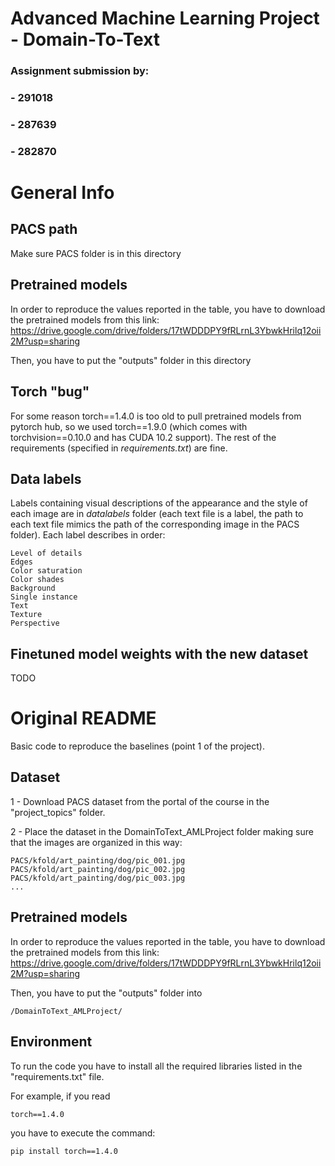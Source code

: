 # Advanced Machine Learning Project - Domain-To-Text 

### Assignment submission by:
### - 291018
### - 287639
### - 282870

# General Info

## PACS path

Make sure PACS folder is in this directory

## Pretrained models

In order to reproduce the values reported in the table, you have to download the pretrained models from this link: https://drive.google.com/drive/folders/17tWDDDPY9fRLrnL3YbwkHrilq12oii2M?usp=sharing

Then, you have to put the "outputs" folder in this directory

## Torch "bug"

For some reason torch==1.4.0 is too old to pull pretrained models from pytorch hub, so we used torch==1.9.0 (which comes with torchvision==0.10.0 and has CUDA 10.2 support). The rest of the requirements (specified in *_requirements.txt_*) are fine.

## Data labels
Labels containing visual descriptions of the appearance and the style of each image are in *_datalabels_* folder (each text file is a label, the path to each text file mimics the path of the corresponding image in the PACS folder). Each label describes in order:
```
Level of details
Edges
Color saturation
Color shades
Background
Single instance
Text
Texture
Perspective
```

## Finetuned model weights with the new dataset
TODO

# Original README

Basic code to reproduce the baselines (point 1 of the project). 

## Dataset

1 - Download PACS dataset from the portal of the course in the "project_topics" folder.

2 - Place the dataset in the DomainToText_AMLProject folder making sure that the images are organized in this way:

```
PACS/kfold/art_painting/dog/pic_001.jpg
PACS/kfold/art_painting/dog/pic_002.jpg
PACS/kfold/art_painting/dog/pic_003.jpg
...
```

## Pretrained models

In order to reproduce the values reported in the table, you have to download the pretrained models from this link: https://drive.google.com/drive/folders/17tWDDDPY9fRLrnL3YbwkHrilq12oii2M?usp=sharing

Then, you have to put the "outputs" folder into 

```
/DomainToText_AMLProject/
```


## Environment

To run the code you have to install all the required libraries listed in the "requirements.txt" file.

For example, if you read

```
torch==1.4.0
```

you have to execute the command:

```
pip install torch==1.4.0
```

